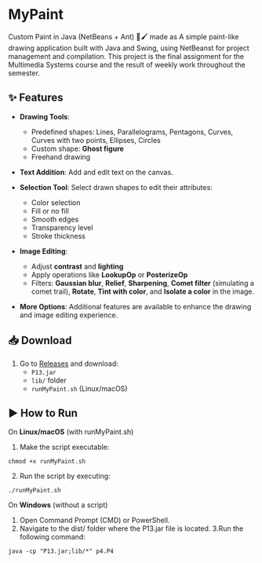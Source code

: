 # MyPaint
Custom Paint in Java (NetBeans + Ant) 🎨🖌️ made as A simple paint-like drawing application built with Java and Swing, using NetBeanst for project management and compilation. This project is the final assignment for the Multimedia Systems course and the result of weekly work throughout the semester.

## ✨ Features

- **Drawing Tools**:
  - Predefined shapes: Lines, Parallelograms, Pentagons, Curves, Curves with two points, Ellipses, Circles
  - Custom shape: **Ghost figure**
  - Freehand drawing

- **Text Addition**: Add and edit text on the canvas.

- **Selection Tool**: Select drawn shapes to edit their attributes:
  - Color selection
  - Fill or no fill
  - Smooth edges
  - Transparency level
  - Stroke thickness

- **Image Editing**:
  - Adjust **contrast** and **lighting**
  - Apply operations like **LookupOp** or **PosterizeOp**
  - Filters: **Gaussian blur**, **Relief**, **Sharpening**, **Comet filter** (simulating a comet trail), **Rotate**, **Tint with color**, and **Isolate a color** in the image.

- **More Options**: Additional features are available to enhance the drawing and image editing experience.
  
## 📥 Download  
1. Go to [Releases](https://github.com/blancagiron/MyPaint/releases) and download:  
   - `P13.jar`  
   - `lib/` folder  
   - `runMyPaint.sh` (Linux/macOS)
## ▶️ How to Run

On **Linux/macOS** (with runMyPaint.sh)

1. Make the script executable:
```
chmod +x runMyPaint.sh
```
2. Run the script by executing:
```
./runMyPaint.sh
```
On **Windows** (without a script)

1. Open Command Prompt (CMD) or PowerShell.
2. Navigate to the dist/ folder where the P13.jar file is located.
3.Run the following command:
```
java -cp "P13.jar;lib/*" p4.P4
```
